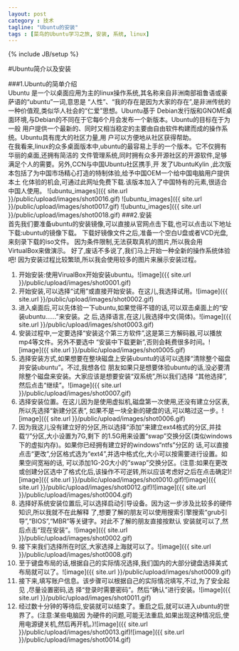 ```yaml
---
layout: post
category : 技术
tagline: "Ubuntu的安装"
tags : [菜鸟的Ubuntu学习之旅, 安装, 系统, linux]
---
```

{% include JB/setup %}


#Ubuntu简介以及安装

###1.Ubuntu的简单介绍   
Ubuntu 是一个以桌面应用为主的linux操作系统,其名称来自非洲南部祖鲁语或豪萨语的“ubuntu”一词,意思是 “人性”、“我的存在是因为大家的存在”,是非洲传统的一种价值观,类似华人社会的“仁爱”思想。Ubuntu基于 Debian发行版和GNOME桌面环境,与Debian的不同在于它每6个月会发布一个新版本。Ubuntu的目标在于为一般 用户提供一个最新的、同时又相当稳定的主要由自由软件构建而成的操作系统。Ubuntu具有庞大的社区力量,用 户可以方便地从社区获得帮助。  
在我看来,linux的众多桌面版本中,ubuntu的最容易上手的一个版本。它不仅拥有华丽的桌面,还拥有简洁的 文件管理系统,同时拥有众多开源社区的开源软件,足够满足个人的需要。另外,CCN与中国Ubuntu社区携手,开 发了UbuntuKylin ,此次版本包括了为中国市场精心打造的特制体验,给予中国OEM一个给中国电脑用户提供本土 化体验的机会,可通过此网址免费下载.该版本加入了中国特有的元素,很适合中国人使用。
![ubuntu_images]({{ site.url }}/public/upload/images/shot0016.gif)
![ubuntu_images]({{ site.url }}/public/upload/images/shot0017.gif)
![ubuntu_images]({{ site.url }}/public/upload/images/shot0018.gif)
###2.安装   
首先我们要准备ubuntu的安装镜像,可以直接从官网点击下载,也可以点击以下地址下载:ubuntu的镜像下载。
下载好镜像文件之后,准备一个空白U盘或者VCD光盘,来刻录下载的iso文件。 因为条件限制,无法获取真机的图片,所以我会用VirtualBox来做演示。 好了,废话不多说了,我们马上开始一种全新的操作系统体验吧! 因为安装过程比较繁琐,所以我会使用较多的图片来展示安装过程。


 1. 开始安装:使用VirualBox开始安装ubuntu。![image]({{ site.url }}/public/upload/images/shot0001.gif)
 2. 开始安装,可以选择“试用”或直接开始安装。在这儿,我选择试用。![image]({{ site.url }}/public/upload/images/shot0002.gif)
 3. 进入桌面后,可以先体验一下ubuntu,如果觉得不错的话,可以双击桌面上的“安装ubuntu......”来安装。之 后,选择语言,在这儿我选择中文(简体)。![image]({{ site.url }}/public/upload/images/shot0003.gif)
 4. 安装过程中,一定要选择“安装这个第三方软件”,这是第三方解码器,可以播放mp4等文件。另外不要选中 “安装中下载更新”,否则会耗费很多时间。![image]({{ site.url }}/public/upload/images/shot0005.gif)
 5. 选择安装方式,如果想要在整块磁盘上安装ubuntu的话可以选择“清除整个磁盘并安装ubuntu”。不过,我想各位 朋友如果只是想要体验ubuntu的话,没必要清除整个磁盘来安装。大家应该是想要安装“双系统”,所以我们选择 “其他选择”,然后点击“继续”。![image]({{ site.url }}/public/upload/images/shot0007.gif)
 6. 选择安装位置。在这儿因为是使用虚拟机,磁盘第一次使用,还没有建立分区表,所以先选择“新建分区表”, 如果不是一块全新的硬盘的话,可以略过这一步。![image]({{ site.url }}/public/upload/images/shot0006.gif)
 7. 因为我这儿没有建立好的分区,所以选择“添加”来建立ext4格式的分区,并挂载“/”分区,大小设置为7G,剩下 的1.5G用来设置“swap”交换分区(类似windows下的虚拟内存)。如果你已经拥有建立好的windows“ntfs”分区的 话,可以直接点击“更改”,分区格式选为“ext4”,并选中格式化,大小可以按需要进行设置。如果空间宽裕的话, 可以添加1G-2G大小的“swap”交换分区。(注意:如果在更改或创建分区选中了格式化后,该操作不可逆转,所以应该考虑好之后在点击确定)![image]({{ site.url }}/public/upload/images/shot0010.gif)![image]({{ site.url }}/public/upload/images/shot0012.gif)![image]({{ site.url }}/public/upload/images/shot0004.gif)
 8. 选择好系统安装位置后,可以选择启动引导设备。因为这一步涉及比较多的硬件知识,所以我就不在此解释 了,想要了解的朋友可以使用搜索引擎搜索“grub引导”,“BIOS”,“MBR”等关键字。对此不了解的朋友直接按默认 安装就可以了,然后点击“现在安装”。![image]({{ site.url }}/public/upload/images/shot0002.gif)
 9. 接下来我们选择所在时区,大家选择上海就可以了。![image]({{ site.url }}/public/upload/images/shot0008.gif)
 10. 至于键盘布局的话,根据自己的实际情况选择,我们国内的大部分键盘选择美式布局就可以了。![image]({{ site.url }}/public/upload/images/shot0009.gif)
 11. 接下来,填写账户信息。该步骤可以根据自己的实际情况填写,不过,为了安全起见 ,尽量设置密码,选 择“登录时需要密码”。然后“确认”进行安装。![image]({{ site.url }}/public/upload/images/shot0011.gif)
 12. 经过数十分钟的等待后,安装就可以结束了。重启之后,就可以进入ubuntu的世界了。(注意:某些电脑因 为硬件的问题,可能无法重启,如果出现这种情况后,使用电源键关机,然后再开机。)![image]({{ site.url }}/public/upload/images/shot0013.gif)![image]({{ site.url }}/public/upload/images/shot0014.gif)